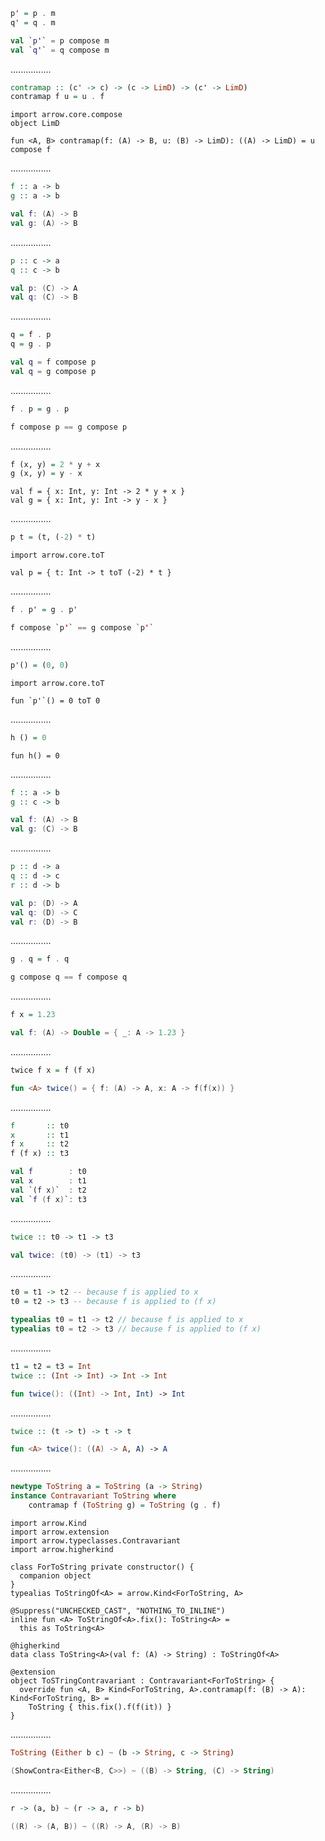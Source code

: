 ```Haskell
p' = p . m
q' = q . m
```
```kotlin
val `p'` = p compose m
val `q'` = q compose m
```
................
```Haskell
contramap :: (c' -> c) -> (c -> LimD) -> (c' -> LimD)
contramap f u = u . f
```
```kotlin:ank:silent
import arrow.core.compose
object LimD

fun <A, B> contramap(f: (A) -> B, u: (B) -> LimD): ((A) -> LimD) = u compose f
```
................
```Haskell
f :: a -> b
g :: a -> b
```
```kotlin
val f: (A) -> B
val g: (A) -> B
```
................
```Haskell
p :: c -> a
q :: c -> b
```
```kotlin
val p: (C) -> A
val q: (C) -> B
```
................
```Haskell
q = f . p
q = g . p
```
```kotlin
val q = f compose p
val q = g compose p
```
................
```Haskell
f . p = g . p
```
```kotlin
f compose p == g compose p
```
................
```Haskell
f (x, y) = 2 * y + x
g (x, y) = y - x
```
```kotlin:ank:playground
val f = { x: Int, y: Int -> 2 * y + x }
val g = { x: Int, y: Int -> y - x }
```
................
```Haskell
p t = (t, (-2) * t)
```
```kotlin:ank:playground
import arrow.core.toT

val p = { t: Int -> t toT (-2) * t }
```
................
```Haskell
f . p' = g . p'
```
```kotlin
f compose `p'` == g compose `p'`
```
................
```Haskell
p'() = (0, 0)
```
```kotlin:ank:playground
import arrow.core.toT

fun `p'`() = 0 toT 0
```
................
```Haskell
h () = 0
```
```kotlin:ank:plaground
fun h() = 0
```
................
```Haskell
f :: a -> b
g :: c -> b
```
```kotlin
val f: (A) -> B
val g: (C) -> B
```
................
```Haskell
p :: d -> a
q :: d -> c
r :: d -> b
```
```kotlin
val p: (D) -> A
val q: (D) -> C
val r: (D) -> B
```
................
```Haskell
g . q = f . q
```
```kotlin
g compose q == f compose q
```
................
```Haskell
f x = 1.23
```
```kotlin
val f: (A) -> Double = { _: A -> 1.23 }
```
................
```Haskell
twice f x = f (f x)
```
```kotlin
fun <A> twice() = { f: (A) -> A, x: A -> f(f(x)) }
```
................
```Haskell
f       :: t0
x       :: t1
f x     :: t2
f (f x) :: t3
```
```kotlin
val f        : t0
val x        : t1
val `(f x)`  : t2
val `f (f x)`: t3
```
................
```Haskell
twice :: t0 -> t1 -> t3
```
```kotlin
val twice: (t0) -> (t1) -> t3
```
................
```Haskell
t0 = t1 -> t2 -- because f is applied to x
t0 = t2 -> t3 -- because f is applied to (f x)
```
```kotlin
typealias t0 = t1 -> t2 // because f is applied to x
typealias t0 = t2 -> t3 // because f is applied to (f x)
```
................
```Haskell
t1 = t2 = t3 = Int
twice :: (Int -> Int) -> Int -> Int
```
```kotlin
fun twice(): ((Int) -> Int, Int) -> Int
```
................
```Haskell
twice :: (t -> t) -> t -> t
```
```kotlin
fun <A> twice(): ((A) -> A, A) -> A
```
................
```Haskell
newtype ToString a = ToString (a -> String)
instance Contravariant ToString where 
    contramap f (ToString g) = ToString (g . f)
```
```kotlin:ank:playground
import arrow.Kind
import arrow.extension
import arrow.typeclasses.Contravariant
import arrow.higherkind

class ForToString private constructor() {
  companion object
}
typealias ToStringOf<A> = arrow.Kind<ForToString, A>

@Suppress("UNCHECKED_CAST", "NOTHING_TO_INLINE")
inline fun <A> ToStringOf<A>.fix(): ToString<A> =
  this as ToString<A>
  
@higherkind
data class ToString<A>(val f: (A) -> String) : ToStringOf<A>

@extension
object ToSTringContravariant : Contravariant<ForToString> {
  override fun <A, B> Kind<ForToString, A>.contramap(f: (B) -> A): Kind<ForToString, B> =
    ToString { this.fix().f(f(it)) }
}
```
................
```Haskell
ToString (Either b c) ~ (b -> String, c -> String)
```
```kotlin
(ShowContra<Either<B, C>>) ~ ((B) -> String, (C) -> String)
```
................
```Haskell
r -> (a, b) ~ (r -> a, r -> b)
```
```kotlin
((R) -> (A, B)) ~ ((R) -> A, (R) -> B)
```